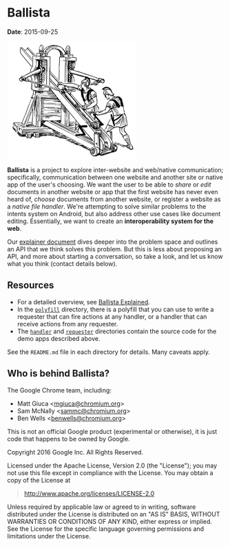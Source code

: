 # Ballista

**Date**: 2015-09-25

![A ballista](docs/images/ballista-300.png)

**Ballista** is a project to explore inter-website and web/native communication;
specifically, communication between one website and another site or native app
of the user's choosing. We want the user to be able to *share* or *edit*
documents in another website or app that the first website has never even heard
of, *choose* documents from another website, or register a website as a *native
file handler*. We're attempting to solve similar problems to the intents system
on Android, but also address other use cases like document editing. Essentially,
we want to create an **interoperability system for the web**.

Our [explainer document](docs/explainer.md) dives deeper into the problem space
and outlines an API that we think solves this problem. But this is less about
proposing an API, and more about starting a conversation, so take a look, and
let us know what you think (contact details below).

## Resources

* For a detailed overview, see [Ballista Explained](docs/explainer.md).
* In the [`polyfill`](polyfill) directory, there is a polyfill that you can use
  to write a requester that can fire actions at any handler, or a handler that
  can receive actions from any requester.
* The [`handler`](handler) and [`requester`](requester) directories contain the
  source code for the demo apps described above.

See the `README.md` file in each directory for details. Many caveats apply.

## Who is behind Ballista?

The Google Chrome team, including:

* Matt Giuca <<mgiuca@chromium.org>>
* Sam McNally <<sammc@chromium.org>>
* Ben Wells <<benwells@chromium.org>>

This is not an official Google product (experimental or otherwise), it is just
code that happens to be owned by Google.

Copyright 2016 Google Inc. All Rights Reserved.

Licensed under the Apache License, Version 2.0 (the "License");
you may not use this file except in compliance with the License.
You may obtain a copy of the License at

> <http://www.apache.org/licenses/LICENSE-2.0>

Unless required by applicable law or agreed to in writing, software
distributed under the License is distributed on an "AS IS" BASIS,
WITHOUT WARRANTIES OR CONDITIONS OF ANY KIND, either express or implied.
See the License for the specific language governing permissions and
limitations under the License.
